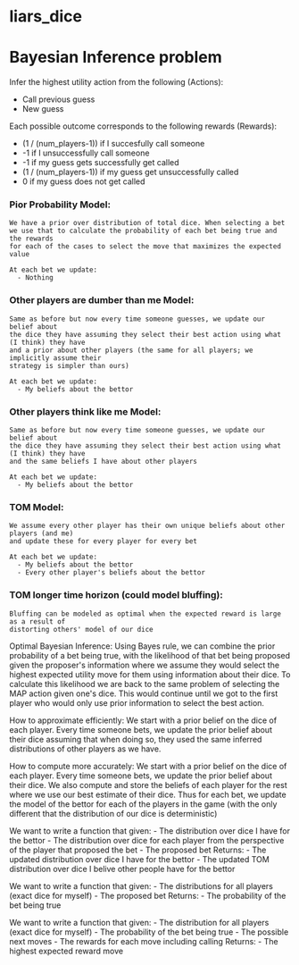 # liars_dice

# Bayesian Inference problem
Infer the highest utility action from the following (Actions):
- Call previous guess
- New guess

Each possible outcome corresponds to the following rewards (Rewards):
* (1 / (num_players-1)) if I succesfully call someone
* -1 if I unsuccessfully call someone
* -1 if my guess gets successfully get called
* (1 / (num_players-1)) if my guess get unsuccessfully called
* 0 if my guess does not get called
    
### Pior Probability Model:
    We have a prior over distribution of total dice. When selecting a bet
    we use that to calculate the probability of each bet being true and the rewards
    for each of the cases to select the move that maximizes the expected value

    At each bet we update:
      - Nothing

### Other players are dumber than me Model:
    Same as before but now every time someone guesses, we update our belief about
    the dice they have assuming they select their best action using what (I think) they have
    and a prior about other players (the same for all players; we implicitly assume their 
    strategy is simpler than ours)

    At each bet we update: 
      - My beliefs about the bettor

### Other players think like me Model:
    Same as before but now every time someone guesses, we update our belief about
    the dice they have assuming they select their best action using what (I think) they have
    and the same beliefs I have about other players

    At each bet we update: 
      - My beliefs about the bettor

### TOM Model:
    We assume every other player has their own unique beliefs about other players (and me)
    and update these for every player for every bet

    At each bet we update: 
      - My beliefs about the bettor
      - Every other player's beliefs about the bettor

### TOM longer time horizon (could model bluffing):
    Bluffing can be modeled as optimal when the expected reward is large as a result of 
    distorting others' model of our dice

Optimal Bayesian Inference:
Using Bayes rule, we can combine the prior probability of a bet being true, with the
likelihood of that bet being proposed given the proposer's information where we assume
they would select the highest expected utility move for them using information about
their dice. To calculate this likelihood we are back to the same problem of selecting
the MAP action given one's dice. This would continue until we got to the first player
who would only use prior information to select the best action.

How to approximate efficiently:
We start with a prior belief on the dice of each player. Every time someone bets, we update
the prior belief about their dice assuming that when doing so, they used the same inferred
distributions of other players as we have.

How to compute more accurately:
We start with a prior belief on the dice of each player. Every time someone bets, we update
the prior belief about their dice. We also compute and store the beliefs of each player
for the rest where we use our best estimate of their dice. Thus for each bet, we update
the model of the bettor for each of the players in the game (with the only different that 
the distribution of our dice is deterministic)


We want to write a function that given:
    - The distribution over dice I have for the bettor
    - The distribution over dice for each player from the perspective of the player that proposed the bet
    - The proposed bet
Returns:
    - The updated distribution over dice I have for the bettor
    - The updated TOM distribution over dice I belive other people have for the bettor
    
We want to write a function that given:
    - The distributions for all players (exact dice for myself)
    - The proposed bet
Returns:
    - The probability of the bet being true
    
We want to write a function that given:
    - The distribution for all players (exact dice for myself)
    - The probability of the bet being true
    - The possible next moves
    - The rewards for each move including calling
Returns:
    - The highest expected reward move
